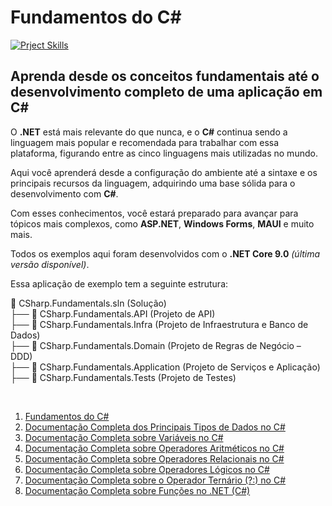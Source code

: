 # Fundamentos do C#
[![Prject Skills](https://skillicons.dev/icons?i=dotnet,cs)](https://skillicons.dev)

## Aprenda desde os conceitos fundamentais até o desenvolvimento completo de uma aplicação em C#

O **.NET** está mais relevante do que nunca, e o **C#** continua sendo a linguagem mais popular e recomendada para trabalhar com essa 
plataforma, figurando entre as cinco linguagens mais utilizadas no mundo.

Aqui você aprenderá desde a configuração do ambiente até a sintaxe e os principais recursos da linguagem, 
adquirindo uma base sólida para o desenvolvimento com **C#**.

Com esses conhecimentos, você estará preparado para avançar para tópicos mais complexos, como **ASP.NET**, **Windows Forms**, **MAUI** 
e muito mais.

Todos os exemplos aqui foram desenvolvidos com o **.NET Core 9.0** *(última versão disponível)*.

Essa aplicação de exemplo tem a seguinte estrutura:<br />

📂 CSharp.Fundamentals.sln (Solução)<br />
├── 📂 CSharp.Fundamentals.API (Projeto de API)<br />
├── 📂 CSharp.Fundamentals.Infra (Projeto de Infraestrutura e Banco de Dados)<br />
├── 📂 CSharp.Fundamentals.Domain (Projeto de Regras de Negócio – DDD)<br />
├── 📂 CSharp.Fundamentals.Application (Projeto de Serviços e Aplicação)<br />
├── 📂 CSharp.Fundamentals.Tests (Projeto de Testes)<br />


<br/>

1. <a href=".doc/fundamentals.md">Fundamentos do C#</a>
2. <a href=".doc/data-types.md">Documentação Completa dos Principais Tipos de Dados no C#</a>
3. <a href=".doc/variables.md">Documentação Completa sobre Variáveis no C#</a>
4. <a href=".doc/arithmetic-operator.md">Documentação Completa sobre Operadores Aritméticos no C#</a>
5. <a href=".doc/relational-operator.md">Documentação Completa sobre Operadores Relacionais no C#</a>
6. <a href=".doc/logic-operator.md">Documentação Completa sobre Operadores Lógicos no C#</a>
7. <a href=".doc/ternary-operato.md">Documentação Completa sobre o Operador Ternário (?:) no C#</a>
8. <a href=".doc/functions.md">Documentação Completa sobre Funções no .NET (C#)</a>









